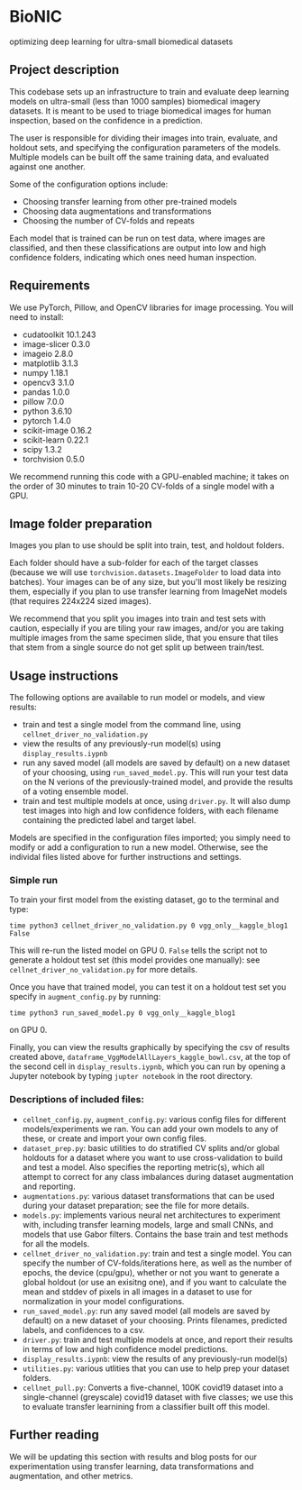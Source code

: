 # BioNIC
optimizing deep learning for ultra-small biomedical datasets 

## Project description
This codebase sets up an infrastructure to train and evaluate deep learning models on ultra-small (less than 1000 samples) biomedical imagery datasets. It is meant to be used to triage biomedical images for human inspection, based on the confidence in a prediction.

The user is responsible for dividing their images into train, evaluate, and holdout sets, and specifying the configuration parameters of the models. Multiple models can be built off the same training data, and evaluated against one another.

Some of the configuration options include:
- Choosing transfer learning from other pre-trained models
- Choosing data augmentations and transformations
- Choosing the number of CV-folds and repeats

Each model that is trained can be run on test data, where images are classified, and then these classifications are output into low and high confidence folders, indicating which ones need human inspection.

## Requirements
We use PyTorch, Pillow, and OpenCV libraries for image processing. You will need to install:
- cudatoolkit               10.1.243
- image-slicer              0.3.0         
- imageio                   2.8.0                   
- matplotlib                3.1.3                      
- numpy                     1.18.1             
- opencv3                   3.1.0                  
- pandas                    1.0.0           
- pillow                    7.0.0              
- python                    3.6.10                 
- pytorch                   1.4.0          
- scikit-image              0.16.2        
- scikit-learn              0.22.1          
- scipy                     1.3.2          
- torchvision               0.5.0    

We recommend running this code with a GPU-enabled machine; it takes on the order of 30 minutes to train 10-20 CV-folds of a single model with a GPU.

## Image folder preparation
Images you plan to use should be split into train, test, and holdout folders. 

Each folder should have a sub-folder for each of the target classes (because we will use `torchvision.datasets.ImageFolder` to load data into batches). Your images can be of any size, but you'll most likely be resizing them, especially if you plan to use transfer learning from ImageNet models (that requires 224x224 sized images).

We recommend that you split you images into train and test sets with caution, especially if you are tiling your raw images, and/or you are taking multiple images from the same specimen slide, that you ensure that tiles that stem from a single source do not get split up between train/test.

## Usage instructions
The following options are available to run model or models, and view results:
- train and test a single model from the command line, using `cellnet_driver_no_validation.py`
- view the results of any previously-run model(s) using `display_results.iypnb`
- run any saved model (all models are saved by default) on a new dataset of your choosing, using `run_saved_model.py`. This will run your test data on the N verions of the previously-trained model, and provide the results of a voting ensemble model.
- train and test multiple models at once, using `driver.py`. It will also dump test images into high and low confidence folders, with each filename containing the predicted label and target label.

Models are specified in the configuration files imported; you simply need to modify or add a configuration to run a new model. Otherwise, see the individal files listed above for further instructions and settings.

### Simple run
To train your first model from the existing dataset, go to the terminal and type:

`time python3 cellnet_driver_no_validation.py 0 vgg_only__kaggle_blog1 False`

This will re-run the listed model on GPU 0. `False` tells the script not to generate a holdout test set (this model provides one manually): see `cellnet_driver_no_validation.py` for more details.

Once you have that trained model, you can test it on a holdout test set you specify in `augment_config.py` by running:

`time python3 run_saved_model.py 0 vgg_only__kaggle_blog1` 

on GPU 0.

Finally, you can view the results graphically by specifying the csv of results created above, `dataframe_VggModelAllLayers_kaggle_bowl.csv`, at the top of the second cell in `display_results.iypnb`, which you can run by opening a Jupyter notebook by typing `jupter notebook` in the root directory.

### Descriptions of included files:
- `cellnet_config.py`, `augment_config.py`: various config files for different models/experiments we ran. You can add your own models to any of these, or create and import your own config files. 
- `dataset_prep.py`: basic utilities to do stratified CV splits and/or global holdouts for a dataset where you want to use cross-validation to build and test a model. Also specifies the reporting metric(s), which all attempt to correct for any class imbalances during dataset augmentation and reporting.
- `augmentations.py`: various dataset transformations that can be used during your dataset preparation; see the file for more details.
- `models.py`: implements various neural net architectures to experiment with, including transfer learning models, large and small CNNs, and models that use Gabor filters. Contains the base train and test methods for all the models. 
- `cellnet_driver_no_validation.py`: train and test a single model. You can specify the number of CV-folds/iterations here, as well as the number of epochs, the device (cpu/gpu), whether or not you want to generate a global holdout (or use an exisitng one), and if you want to calculate the mean and stddev of pixels in all images in a dataset to use for normalization in your model configurations.
- `run_saved_model.py`: run any saved model (all models are saved by default) on a new dataset of your choosing. Prints filenames, predicted labels, and confidences to a csv.
- `driver.py`: train and test multiple models at once, and report their results in terms of low and high confidence model predictions.
- `display_results.iypnb`: view the results of any previously-run model(s)
- `utilities.py`: various utlities that you can use to help prep your dataset folders.
- `cellnet_pull.py`: Converts a five-channel, 100K covid19 dataset into a single-channel (greyscale) covid19 dataset with five classes; we use this to evaluate transfer learnining from a classifier built off this model.

## Further reading
We will be updating this section with results and blog posts for our experimentation using transfer learning, data transformations and augmentation, and other metrics.

